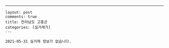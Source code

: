 ---
    layout: post
    comments: true
    title: 전라남도 고흥군
    categories: [실거래가]
    ---

    2021-05-31 실거래 정보가 없습니다.

    